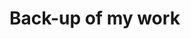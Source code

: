 <!--
 * @Author: Jinqi Li
 * @Date: 2021-01-05 08:30:50
 * @LastEditors: Jinqi Li
 * @LastEditTime: 2021-04-06 14:43:50
 * @FilePath: \ScienCell-Frontend\README.md
-->
# Back-up of my work

<!-- ## TODO
- [x] Simplify code using arrays & loops
- [x] Tooltip links
- [x] Change to original design
- [x] Human body all-inclusive
- [x] Reposition human body on 3d-cell-culture pages
- [x] Go through old / new websites page by page to find all different parts
- [x] Modify stem cells - /features/img-btn/test.html
- [x] 3d cell culture image buttons
- [x] full-path breadcrumbs
- [x] browse-by layered navigation
- [x] logos of distributors
- [ ] Visual sitemaps
- [x] search bar customization
- [x] redesign shopping cart and check out -->

<!-- 
animal primary cells page

		<div class="sciencell-col-4">
			<ul>
				<li>
					<a href="/products-services/primary-cells/animal/rat.html" title="Animal Cells" class="list-header"><strong>Animal Cells</strong></a>
				</li>
				<li>
				    <a href="/products-services/primary-cells/animal/rat.html" title="Rat Cells">Rat Cells</a>
				</li>
				<li>
				    <a href="/products-services/primary-cells/animal/mouse.html" title="Mouse Cells">Mouse Cells</a>
				</li>
				<li>
				    <a href="/products-services/primary-cells/animal/porcine.html" title="Porcine Cells">Porcine Cells</a>
				</li>
				<li>
				    <a href="/products-services/primary-cells/animal/horse.html" title="Horse Cells">Horse Cells</a>
				</li>
				<li>
				    <a href="/products-services/primary-cells/animal/dog.html" title="Dog Cells">Dog Cells</a>
				</li>
				<li>
				    <a href="/products-services/primary-cells/animal/bovine.html" title="Bovine Cells">Bovine Cells</a>
				</li>
			</ul>
		</div>
 -->

<!-- 
main.CRITICAL: Notice: Undefined index: publication in /var/www/sciencelltestsite.com/html/var/view_preprocessed/pub/static/vendor/magento/module-newsletter/view/frontend/templates/Pub-search.phtml on line 1 {"exception":"[object] (Exception(code: 0): Notice: Undefined index: publication in /var/www/sciencelltestsite.com/html/var/view_preprocessed/pub/static/vendor/magento/module-newsletter/view/frontend/templates/Pub-search.phtml on line 1 at /var/www/sciencelltestsite.com/html/vendor/magento/framework/App/ErrorHandler.php:61)"} []

main.CRITICAL: Deprecated Functionality: mysql_connect(): The mysql extension is deprecated and will be removed in the future: use mysqli or PDO instead in /var/www/sciencelltestsite.com/html/var/view_preprocessed/pub/static/vendor/magento/module-newsletter/view/frontend/templates/PUB-search.phtml on line 1 {"exception":"[object] (Exception(code: 0): Deprecated Functionality: mysql_connect(): The mysql extension is deprecated and will be removed in the future: use mysqli or PDO instead in /var/www/sciencelltestsite.com/html/var/view_preprocessed/pub/static/vendor/magento/module-newsletter/view/frontend/templates/PUB-search.phtml on line 1 at /var/www/sciencelltestsite.com/html/vendor/magento/framework/App/ErrorHandler.php:61)"} []
[2021-04-05 17:25:06] 

main.CRITICAL: Warning: mysqli_connect(): php_network_getaddresses: getaddrinfo failed: Name or service not known in /var/www/sciencelltestsite.com/html/var/view_preprocessed/pub/static/vendor/magento/module-newsletter/view/frontend/templates/PUB-search-1.phtml on line 1 {"exception":"[object] (Exception(code: 0): Warning: mysqli_connect(): php_network_getaddresses: getaddrinfo failed: Name or service not known in /var/www/sciencelltestsite.com/html/var/view_preprocessed/pub/static/vendor/magento/module-newsletter/view/frontend/templates/PUB-search-1.phtml on line 1 at /var/www/sciencelltestsite.com/html/vendor/magento/framework/App/ErrorHandler.php:61)"} []
[2021-04-05 18:13:49] 

main.CRITICAL: Warning: mysqli_connect(): php_network_getaddresses: getaddrinfo failed: Name or service not known in /var/www/sciencelltestsite.com/html/var/view_preprocessed/pub/static/vendor/magento/module-newsletter/view/frontend/templates/PUB-search-2.phtml on line 1 {"exception":"[object] (Exception(code: 0): at /var/www/sciencelltestsite.com/html/vendor/magento/framework/App/ErrorHandler.php:61)"} []
[2021-04-05 20:02:34]

<a href="https://madmimi.com/signups/3983/iframe" onclick="window.open(this.href, null, 'height=900, width=450, toolbar=0, location=0, status=1, scrollbars=1, resizable=1'); return false" rel="noopener noreferrer" title="Signup for Newsletter" target="_blank">
 -->